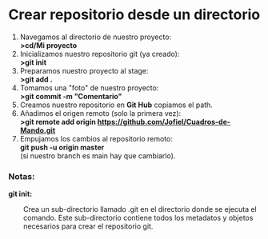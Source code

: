 # Crear repositorio desde un directorio

1. Navegamos al directorio de nuestro proyecto:<br> **>cd/Mi proyecto**
2. Inicializamos nuestro repositorio git (ya creado):<br> **>git init**
3. Preparamos nuestro proyecto al stage:<br> 
**>git add .**
4. Tomamos una "foto" de nuestro proyecto:<br> **>git commit -m "Comentario"**
5. Creamos nuestro repositorio en **Git Hub** copiamos el path.
6. Añadimos el origen remoto (solo la primera vez):<br> **>git remote add origin https://github.com/Jofiel/Cuadros-de-Mando.git**
7. Empujamos los cambios al repositorio remoto:<br> **git push -u origin master** <br>(si nuestro branch es main hay que cambiarlo).

### Notas:

**git init:** <br> 
<p style="margin-left: 30px;"> Crea un sub-directorio llamado .git en el directorio donde se ejecuta el comando. Este sub-directorio contiene todos los metadatos y objetos necesarios para crear el repositorio git. 